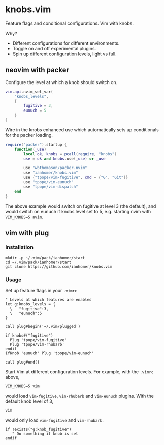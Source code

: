 # knobs.vim

Feature flags and conditional configurations. Vim with knobs.

Why?

- Different configurations for different environments.
- Toggle on and off experimental plugins.
- Spin up different configuration levels, light vs full.

## neovim with packer

Configure the level at which a knob should switch on. 

```lua
vim.api.nvim_set_var(
    "knobs_levels",
    {
        fugitive = 3,
        eunuch = 5
    }
)
```

Wire in the knobs enhanced use which automatically sets up
conditionals for the packer loading.

```lua
require("packer").startup {
    function(_use)
        local ok, knobs = pcall(require, "knobs")
        use = ok and knobs.use(_use) or _use

        use "wbthomason/packer.nvim"
        use "ianhomer/knobs.vim"
        use {"tpope/vim-fugitive", cmd = {"G", "Git"}}
        use "tpope/vim-eunuch"
        use "tpope/vim-dispatch"
    end
}
```

The above example would switch on fugitive at level 3 (the default), and would
switch on eunuch if knobs level set to 5, e.g. starting nvim with 
`VIM_KNOBS=5 nvim`.

## vim with plug

### Installation

    mkdir -p ~/.vim/pack/ianhomer/start
    cd ~/.vim/pack/ianhomer/start
    git clone https://github.com/ianhomer/knobs.vim

### Usage

Set up feature flags in your `.vimrc`

```vim
" Levels at which features are enabled
let g:knobs_levels = {
  \   "fugitive":3,
  \   "eunuch":5
}

call plug#begin('~/.vim/plugged')

if knobs#("fugitive")
  Plug 'tpope/vim-fugitive'
  Plug 'tpope/vim-rhubarb'
endif
IfKnob 'eunuch' Plug 'tpope/vim-eunuch'

call plug#end()
```

Start Vim at different configuration levels. For example, with the `.vimrc`
above,

    VIM_KNOBS=5 vim

would load `vim-fugitive`, `vim-rhubarb` and `vim-eunuch` plugins. With the
default knob level of 3,

    vim

would only load `vim-fugitive` and `vim-rhubarb`.

```vim
if !exists("g:knob_fugitive")
   " Do something if knob is set
endif
```

